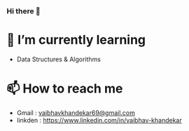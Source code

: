 ### Hi there 👋

<!--
**vaibhav-khandekar/vaibhav-khandekar** is a ✨ _special_ ✨ repository because its `README.md` (this file) appears on your GitHub profile.

Here are some ideas to get you started:

- 🔭 I’m currently working on ...
- 
- 👯 I’m looking to collaborate on ...
- 🤔 I’m looking for help with ...
- 💬 Ask me about ...
- 📫 How to reach me: ...
- 😄 Pronouns: ...
- ⚡ Fun fact: ...
-->

# 🌱 I’m currently learning
   - Data Structures & Algorithms
# 📫 How to reach me 
   
   - Gmail : vaibhavkhandekar69@gmail.com
   - linkden : https://www.linkedin.com/in/vaibhav-khandekar

